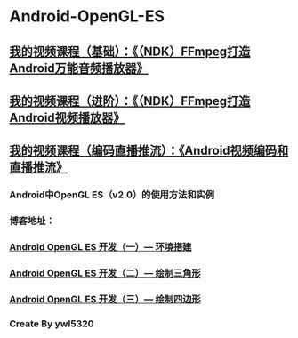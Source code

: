 # Android-OpenGL-ES

## [我的视频课程（基础）：《（NDK）FFmpeg打造Android万能音频播放器》](https://edu.csdn.net/course/detail/6842)
## [我的视频课程（进阶）：《（NDK）FFmpeg打造Android视频播放器》](https://edu.csdn.net/course/detail/8036)
## [我的视频课程（编码直播推流）：《Android视频编码和直播推流》](https://edu.csdn.net/course/detail/8942)

### Android中OpenGL ES（v2.0）的使用方法和实例
### 博客地址：
### [Android OpenGL ES 开发（一）— 环境搭建](https://blog.csdn.net/ywl5320/article/details/80920830)
### [Android OpenGL ES 开发（二）— 绘制三角形](https://blog.csdn.net/ywl5320/article/details/80964212)
### [Android OpenGL ES 开发（三）— 绘制四边形](https://blog.csdn.net/ywl5320/article/details/81161147)

### Create By ywl5320
